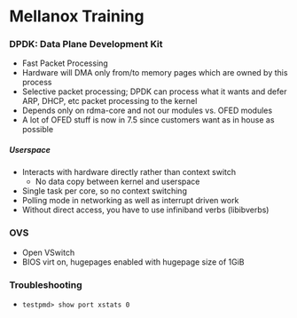 # Mellanox Training

### DPDK: Data Plane Development Kit

- Fast Packet Processing
- Hardware will DMA only from/to memory pages which are owned by this process
- Selective packet processing; DPDK can process what it wants and defer ARP,
  DHCP, etc packet processing to the kernel
- Depends only on rdma-core and not our modules vs. OFED modules
- A lot of OFED stuff is now in 7.5 since customers want as in house as possible

##### Userspace

- Interacts with hardware directly rather than context switch
  - No data copy between kernel and userspace
- Single task per core, so no context switching
- Polling mode in networking as well as interrupt driven work
- Without direct access, you have to use infiniband verbs (libibverbs)

### OVS

- Open VSwitch
- BIOS virt on, hugepages enabled with hugepage size of 1GiB

### Troubleshooting

- `testpmd> show port xstats 0`
